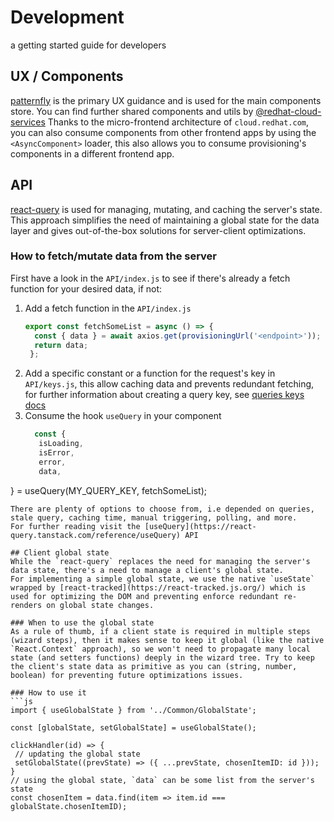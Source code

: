 # Development
a getting started guide for developers

## UX / Components
[patternfly](https://www.patternfly.org/v4/) is the primary UX guidance and is used for the main components store.
You can find further shared components and utils by [@redhat-cloud-services](https://github.com/RedHatInsights/frontend-components)
Thanks to the micro-frontend architecture of `cloud.redhat.com`, you can also consume components from other frontend apps
by using the `<AsyncComponent>` loader, this also allows you to consume provisioning's components in a different frontend app. 

## API
[react-query](https://react-query.tanstack.com) is used for managing, mutating, and caching the server's state.
This approach simplifies the need of maintaining a global state for the data layer and gives out-of-the-box solutions for server-client optimizations.

### How to fetch/mutate data from the server
First have a look in the `API/index.js` to see if there's already a fetch function for your desired data, if not:
1. Add a fetch function in the `API/index.js`
   ```js
   export const fetchSomeList = async () => {
     const { data } = await axios.get(provisioningUrl('<endpoint>'));
     return data;
    };
   ```
2. Add a specific constant or a function for the request's key in `API/keys.js`, this allow caching data and prevents redundant fetching, for further information about creating a query key, see [queries keys docs](https://react-query.tanstack.com/guides/query-keys)
3. Consume the hook `useQuery` in your component
   ```js
     const {
      isLoading,
      isError,
      error,
      data,
  } = useQuery(MY_QUERY_KEY, fetchSomeList);
   ```
   There are plenty of options to choose from, i.e depended on queries, stale query, caching time, manual triggering, polling, and more. 
   For further reading visit the [useQuery](https://react-query.tanstack.com/reference/useQuery) API

## Client global state
While the `react-query` replaces the need for managing the server's data state, there's a need to manage a client's global state.
For implementing a simple global state, we use the native `useState` wrapped by [react-tracked](https://react-tracked.js.org/) which is used for optimizing the DOM and preventing enforce redundant re-renders on global state changes.

### When to use the global state
As a rule of thumb, if a client state is required in multiple steps (wizard steps), then it makes sense to keep it global (like the native `React.Context` approach), so we won't need to propagate many local state (and setters functions) deeply in the wizard tree. Try to keep the client's state data as primitive as you can (string, number, boolean) for preventing future optimizations issues.

### How to use it
```js
import { useGlobalState } from '../Common/GlobalState';

  const [globalState, setGlobalState] = useGlobalState();

  clickHandler(id) => {
    // updating the global state
    setGlobalState((prevState) => ({ ...prevState, chosenItemID: id }));
}
  // using the global state, `data` can be some list from the server's state
  const chosenItem = data.find(item => item.id === globalState.chosenItemID);
```
